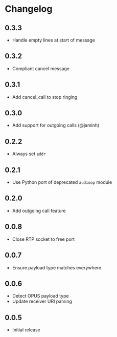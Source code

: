 # Changelog

## 0.3.3

- Handle empty lines at start of message

## 0.3.2

- Compliant cancel message

## 0.3.1

- Add cancel_call to stop ringing

## 0.3.0

- Add support for outgoing calls (@jaminh)

## 0.2.2

- Always set `addr`

## 0.2.1

- Use Python port of deprecated `audioop` module

## 0.2.0

- Add outgoing call feature

## 0.0.8

- Close RTP socket to free port

## 0.0.7

- Ensure payload type matches everywhere

## 0.0.6

- Detect OPUS payload type
- Update receiver URI parsing

## 0.0.5

- Initial release
